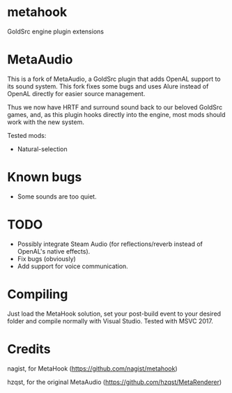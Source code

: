 # metahook
GoldSrc engine plugin extensions

# MetaAudio
This is a fork of MetaAudio, a GoldSrc plugin that adds OpenAL support to its sound system. This fork fixes some bugs and uses Alure instead of OpenAL directly for easier source management.

Thus we now have HRTF and surround sound back to our beloved GoldSrc games, and, as this plugin hooks directly into the engine, most mods should work with the new system.

Tested mods:
- Natural-selection

# Known bugs
- Some sounds are too quiet.

# TODO
- Possibly integrate Steam Audio (for reflections/reverb instead of OpenAL's native effects).
- Fix bugs (obviously)
- Add support for voice communication.

# Compiling
Just load the MetaHook solution, set your post-build event to your desired folder and compile normally with Visual Studio.
Tested with MSVC 2017.

# Credits
nagist, for MetaHook (https://github.com/nagist/metahook)

hzqst, for the original MetaAudio (https://github.com/hzqst/MetaRenderer)
